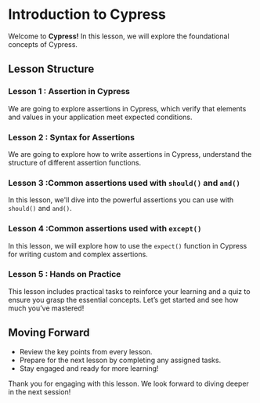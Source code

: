 # Introduction to Cypress

Welcome to **Cypress!** In this lesson, we will explore the foundational concepts of Cypress.

## Lesson Structure

### Lesson 1 : Assertion in Cypress

We are going to explore assertions in Cypress, which verify that elements and values in your application meet expected conditions.

### Lesson 2 : Syntax for Assertions 

We are going to explore how to write assertions in Cypress, understand the structure of different assertion functions.

### Lesson 3 :Common assertions used with `should()` and `and()` 

In this lesson, we'll dive into the powerful assertions you can use with `should()` and `and()`.

### Lesson 4 :Common assertions used with `except()`

In this lesson, we will explore how to use the `expect()` function in Cypress for writing custom and complex assertions.


### Lesson 5 : Hands on Practice

This lesson includes practical tasks to reinforce your learning and a quiz to ensure you grasp the essential concepts. Let’s get started and see how much you’ve mastered!

## Moving Forward

-   Review the key points from every lesson.
-   Prepare for the next lesson by completing any assigned tasks.
-   Stay engaged and ready for more learning!

Thank you for engaging with this lesson. We look forward to diving deeper in the next session!




<!--stackedit_data:
eyJoaXN0b3J5IjpbLTIyNTMxNTg2MF19
-->